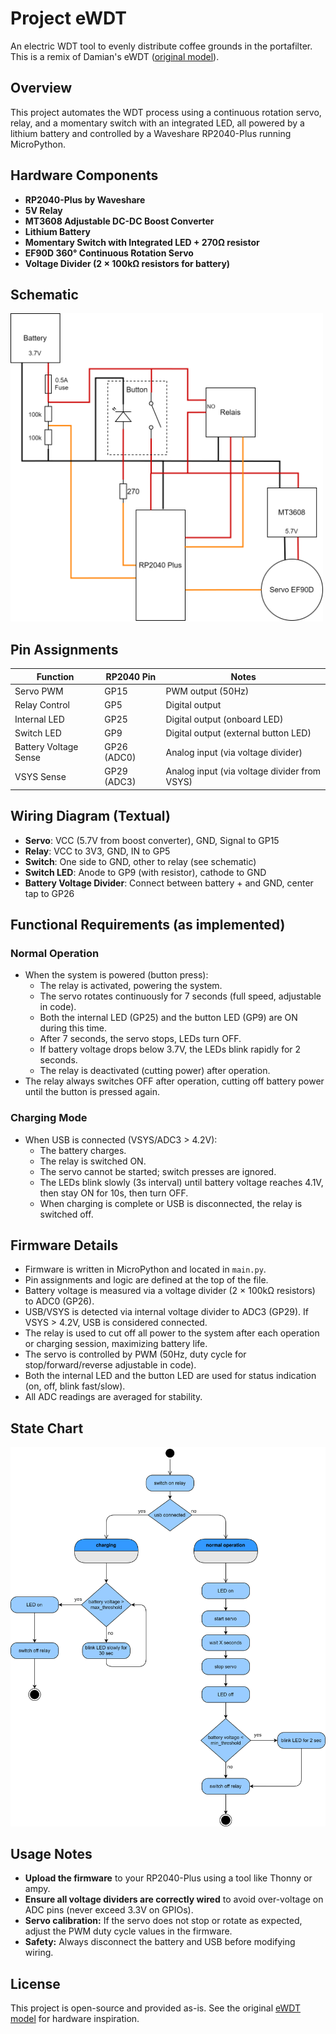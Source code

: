 # Project eWDT

An electric WDT tool to evenly distribute coffee grounds in the portafilter. This is a remix of Damian's eWDT ([original model](https://www.printables.com/model/591918-ewdt)).

## Overview
This project automates the WDT process using a continuous rotation servo, relay, and a momentary switch with an integrated LED, all powered by a lithium battery and controlled by a Waveshare RP2040-Plus running MicroPython.

## Hardware Components
- **RP2040-Plus by Waveshare**
- **5V Relay**
- **MT3608 Adjustable DC-DC Boost Converter**
- **Lithium Battery**
- **Momentary Switch with Integrated LED + 270Ω resistor**
- **EF90D 360° Continuous Rotation Servo**
- **Voltage Divider (2 × 100kΩ resistors for battery)**

## Schematic

<img src="img/schematic.svg" alt="Schematic" width="500"/>

## Pin Assignments
| Function                | RP2040 Pin | Notes                                      |
|-------------------------|------------|--------------------------------------------|
| Servo PWM               | GP15       | PWM output (50Hz)                          |
| Relay Control           | GP5        | Digital output                             |
| Internal LED            | GP25       | Digital output (onboard LED)               |
| Switch LED              | GP9        | Digital output (external button LED)       |
| Battery Voltage Sense   | GP26 (ADC0)| Analog input (via voltage divider)         |
| VSYS Sense         | GP29 (ADC3)| Analog input (via voltage divider from VSYS)|

## Wiring Diagram (Textual)
- **Servo**: VCC (5.7V from boost converter), GND, Signal to GP15
- **Relay**: VCC to 3V3, GND, IN to GP5
- **Switch**: One side to GND, other to relay (see schematic)
- **Switch LED**: Anode to GP9 (with resistor), cathode to GND
- **Battery Voltage Divider**: Connect between battery + and GND, center tap to GP26

## Functional Requirements (as implemented)
### Normal Operation
- When the system is powered (button press):
    - The relay is activated, powering the system.
    - The servo rotates continuously for 7 seconds (full speed, adjustable in code).
    - Both the internal LED (GP25) and the button LED (GP9) are ON during this time.
    - After 7 seconds, the servo stops, LEDs turn OFF.
    - If battery voltage drops below 3.7V, the LEDs blink rapidly for 2 seconds.
    - The relay is deactivated (cutting power) after operation.
- The relay always switches OFF after operation, cutting off battery power until the button is pressed again.

### Charging Mode
- When USB is connected (VSYS/ADC3 > 4.2V):
    - The battery charges.
    - The relay is switched ON.
    - The servo cannot be started; switch presses are ignored.
    - The LEDs blink slowly (3s interval) until battery voltage reaches 4.1V, then stay ON for 10s, then turn OFF.
    - When charging is complete or USB is disconnected, the relay is switched off.

## Firmware Details
- Firmware is written in MicroPython and located in `main.py`.
- Pin assignments and logic are defined at the top of the file.
- Battery voltage is measured via a voltage divider (2 × 100kΩ resistors) to ADC0 (GP26).
- USB/VSYS is detected via internal voltage divider to ADC3 (GP29). If VSYS > 4.2V, USB is considered connected.
- The relay is used to cut off all power to the system after each operation or charging session, maximizing battery life.
- The servo is controlled by PWM (50Hz, duty cycle for stop/forward/reverse adjustable in code).
- Both the internal LED and the button LED are used for status indication (on, off, blink fast/slow).
- All ADC readings are averaged for stability.

## State Chart

<img src="img/states.svg" alt="State Chart" width="600"/>

## Usage Notes
- **Upload the firmware** to your RP2040-Plus using a tool like Thonny or ampy.
- **Ensure all voltage dividers are correctly wired** to avoid over-voltage on ADC pins (never exceed 3.3V on GPIOs).
- **Servo calibration:** If the servo does not stop or rotate as expected, adjust the PWM duty cycle values in the firmware.
- **Safety:** Always disconnect the battery and USB before modifying wiring.

## License
This project is open-source and provided as-is. See the original [eWDT model](https://www.printables.com/model/591918-ewdt) for hardware inspiration.


